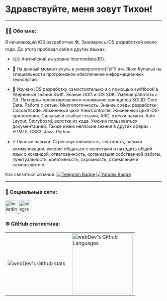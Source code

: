 # Здравствуйте, меня зовут Тихон!

---

### :man_technologist: Обо мне:
Я начинающий iOS разработчик 🛠️. Занимаюсь iOS разработкой около года. До этого пробовал себя в других языках.

- 🇬🇧 Английский на уровне Intermediate(B1).

- 🏫 На данный момент учусь в университете(ГрГУ им. Янки Купалы) на специальности программное обеспечение информационных технологий.

- 🔭 Изучаю iOS разработку самостоятельно и с помощью swiftbook'a. Уверенные знания Swift. Знание ООП и iOS SDK. Умение работать с Git. Паттерны проектирования и понимание принципов SOLID. Core Data. Работа с сетью. Многопоточность. Знание среды разработки Cocoa/Xcode. Жизненный цикл ViewController. Жизненный цикл iOS-приложения. Сильные и слабые ссылки, ARC, утечки памяти. Auto Layout, Storyboard, верстка из кода. Умение пользоваться документацией. Также имею неплохие знания в других сферах : HTML5, CSS3, Java, Python.

- ⚡️ Личные навыки: Стрессоустойчивость, честность, навыки коммуникации, умение общаться с коллегами и находить общий язык с командой, ответсвенность, организация собственной работы, пунктуальность, креативность, скромность, стремление к саморазвитию.

Как связаться со мной: [![Telegram Badge](https://img.shields.io/badge/-tihonbazar-blue?style=flat&logo=Telegram&logoColor=white)](https://t.me/yato_n0ragami) [![Yandex Badge](https://img.shields.io/badge/-Yandex-red?style=flat&logo=Yandex&logoColor=white)](mailto:bazar.tih@yandex.ru)

---

### 🤝 Социальные сети:
<div id="badges">
    <a href="https://www.linkedin.com/in/тихон-базар-043b2a262/" target="_blank">
      <img src="https://cdn-icons-png.flaticon.com/512/2504/2504799.png" width="40" height="40" alt="linkedin" />
    </a>
    <a href="https://t.me/yato_n0ragami" target="_blank">
      <img src="https://cdn-icons-png.flaticon.com/512/2111/2111646.png" width="40" height="40" alt="telegram group" />
    </a>
</div>


### ⚙️ GitHub статистика:

<table>
  <tr>
    <td>
      <img align="left" src="http://github-readme-streak-stats.herokuapp.com?user=tihon2005&theme=dark&background=000000" alt="webDev's Github stats" />
    </td>
    <td>
      <img height="195px" align="right" alt="webDev's Github Languages" src="https://github-readme-stats-sigma-five.vercel.app/api/top-langs/?username=tihon2005&layout=compact&theme=vision-friendly-dark" />
    </td>
  </tr>
</table>
